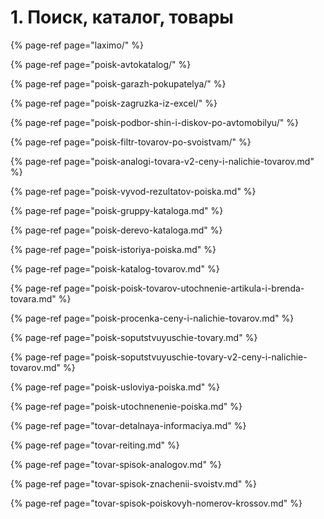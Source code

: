 # 1. Поиск, каталог, товары

{% page-ref page="laximo/" %}

{% page-ref page="poisk-avtokatalog/" %}

{% page-ref page="poisk-garazh-pokupatelya/" %}

{% page-ref page="poisk-zagruzka-iz-excel/" %}

{% page-ref page="poisk-podbor-shin-i-diskov-po-avtomobilyu/" %}

{% page-ref page="poisk-filtr-tovarov-po-svoistvam/" %}

{% page-ref page="poisk-analogi-tovara-v2-ceny-i-nalichie-tovarov.md" %}

{% page-ref page="poisk-vyvod-rezultatov-poiska.md" %}

{% page-ref page="poisk-gruppy-kataloga.md" %}

{% page-ref page="poisk-derevo-kataloga.md" %}

{% page-ref page="poisk-istoriya-poiska.md" %}

{% page-ref page="poisk-katalog-tovarov.md" %}

{% page-ref page="poisk-poisk-tovarov-utochnenie-artikula-i-brenda-tovara.md" %}

{% page-ref page="poisk-procenka-ceny-i-nalichie-tovarov.md" %}

{% page-ref page="poisk-soputstvuyuschie-tovary.md" %}

{% page-ref page="poisk-soputstvuyuschie-tovary-v2-ceny-i-nalichie-tovarov.md" %}

{% page-ref page="poisk-usloviya-poiska.md" %}

{% page-ref page="poisk-utochnenenie-poiska.md" %}

{% page-ref page="tovar-detalnaya-informaciya.md" %}

{% page-ref page="tovar-reiting.md" %}

{% page-ref page="tovar-spisok-analogov.md" %}

{% page-ref page="tovar-spisok-znachenii-svoistv.md" %}

{% page-ref page="tovar-spisok-poiskovyh-nomerov-krossov.md" %}

